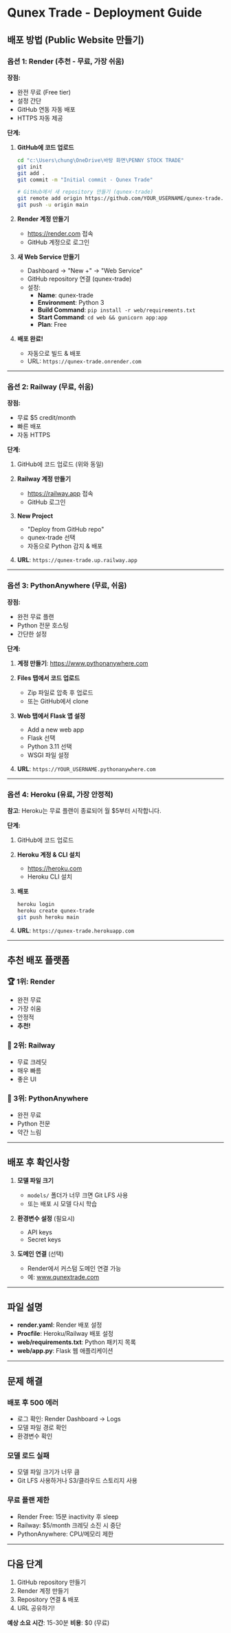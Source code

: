 # Qunex Trade - Deployment Guide

## 배포 방법 (Public Website 만들기)

### 옵션 1: Render (추천 - 무료, 가장 쉬움)

**장점:**
- 완전 무료 (Free tier)
- 설정 간단
- GitHub 연동 자동 배포
- HTTPS 자동 제공

**단계:**

1. **GitHub에 코드 업로드**
   ```bash
   cd "c:\Users\chung\OneDrive\바탕 화면\PENNY STOCK TRADE"
   git init
   git add .
   git commit -m "Initial commit - Qunex Trade"

   # GitHub에서 새 repository 만들기 (qunex-trade)
   git remote add origin https://github.com/YOUR_USERNAME/qunex-trade.git
   git push -u origin main
   ```

2. **Render 계정 만들기**
   - https://render.com 접속
   - GitHub 계정으로 로그인

3. **새 Web Service 만들기**
   - Dashboard → "New +" → "Web Service"
   - GitHub repository 연결 (qunex-trade)
   - 설정:
     - **Name**: qunex-trade
     - **Environment**: Python 3
     - **Build Command**: `pip install -r web/requirements.txt`
     - **Start Command**: `cd web && gunicorn app:app`
     - **Plan**: Free

4. **배포 완료!**
   - 자동으로 빌드 & 배포
   - URL: `https://qunex-trade.onrender.com`

---

### 옵션 2: Railway (무료, 쉬움)

**장점:**
- 무료 $5 credit/month
- 빠른 배포
- 자동 HTTPS

**단계:**

1. GitHub에 코드 업로드 (위와 동일)

2. **Railway 계정 만들기**
   - https://railway.app 접속
   - GitHub 로그인

3. **New Project**
   - "Deploy from GitHub repo"
   - qunex-trade 선택
   - 자동으로 Python 감지 & 배포

4. **URL**: `https://qunex-trade.up.railway.app`

---

### 옵션 3: PythonAnywhere (무료, 쉬움)

**장점:**
- 완전 무료 플랜
- Python 전문 호스팅
- 간단한 설정

**단계:**

1. **계정 만들기**: https://www.pythonanywhere.com

2. **Files 탭에서 코드 업로드**
   - Zip 파일로 압축 후 업로드
   - 또는 GitHub에서 clone

3. **Web 탭에서 Flask 앱 설정**
   - Add a new web app
   - Flask 선택
   - Python 3.11 선택
   - WSGI 파일 설정

4. **URL**: `https://YOUR_USERNAME.pythonanywhere.com`

---

### 옵션 4: Heroku (유료, 가장 안정적)

**참고**: Heroku는 무료 플랜이 종료되어 월 $5부터 시작합니다.

**단계:**

1. GitHub에 코드 업로드

2. **Heroku 계정 & CLI 설치**
   - https://heroku.com
   - Heroku CLI 설치

3. **배포**
   ```bash
   heroku login
   heroku create qunex-trade
   git push heroku main
   ```

4. **URL**: `https://qunex-trade.herokuapp.com`

---

## 추천 배포 플랫폼

### 🏆 1위: Render
- 완전 무료
- 가장 쉬움
- 안정적
- **추천!**

### 🥈 2위: Railway
- 무료 크레딧
- 매우 빠름
- 좋은 UI

### 🥉 3위: PythonAnywhere
- 완전 무료
- Python 전문
- 약간 느림

---

## 배포 후 확인사항

1. **모델 파일 크기**
   - `models/` 폴더가 너무 크면 Git LFS 사용
   - 또는 배포 시 모델 다시 학습

2. **환경변수 설정** (필요시)
   - API keys
   - Secret keys

3. **도메인 연결** (선택)
   - Render에서 커스텀 도메인 연결 가능
   - 예: www.qunextrade.com

---

## 파일 설명

- **render.yaml**: Render 배포 설정
- **Procfile**: Heroku/Railway 배포 설정
- **web/requirements.txt**: Python 패키지 목록
- **web/app.py**: Flask 웹 애플리케이션

---

## 문제 해결

### 배포 후 500 에러
- 로그 확인: Render Dashboard → Logs
- 모델 파일 경로 확인
- 환경변수 확인

### 모델 로드 실패
- 모델 파일 크기가 너무 큼
- Git LFS 사용하거나 S3/클라우드 스토리지 사용

### 무료 플랜 제한
- Render Free: 15분 inactivity 후 sleep
- Railway: $5/month 크레딧 소진 시 중단
- PythonAnywhere: CPU/메모리 제한

---

## 다음 단계

1. GitHub repository 만들기
2. Render 계정 만들기
3. Repository 연결 & 배포
4. URL 공유하기!

**예상 소요 시간**: 15-30분
**비용**: $0 (무료)
